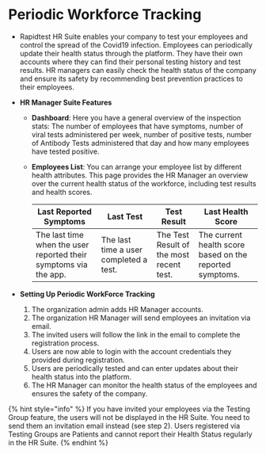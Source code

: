 # Periodic Workforce Tracking

- Rapidtest HR Suite enables your company to test your employees and control the spread of the Covid19 infection. Employees can periodically update their 
  health status through the platform. They have their own accounts where they can find their personal testing history and test results. HR managers can easily 
  check the health status of the company and ensure its safety by recommending best prevention practices to their employees.

- **HR Manager Suite Features**

    - **Dashboard**: Here you have a general overview of the inspection stats: The number of employees that have symptoms, number of viral tests administered 
      per week, number of positive tests, number of Antibody Tests administered that day and how many employees have tested positive.

    - **Employees List**: You can arrange your employee list by different health attributes. This page provides the HR Manager an overview over the current 
      health status of the workforce, including test results and health scores.
      
      | Last Reported Symptoms | Last Test | Test Result | Last Health Score |
      | ---------------------- | --------- | ----------- | ----------------- |
      | The last time when the user reported their symptoms via the app. | The last time a user completed a test. | The Test Result of the most recent test. | The current health score based on the reported symptoms. |

- **Setting Up Periodic WorkForce Tracking**

    1. The organization admin adds HR Manager accounts.
    2. The organization HR Manager will send employees an invitation via email.
    3. The invited users will follow the link in the email to complete the registration process.
    4. Users are now able to login with the account credentials they provided during registration.
    5. Users are periodically tested and can enter updates about their health status into the platform. 
    6. The HR Manager can monitor the health status of the employees and ensures the safety of the company.

{% hint style="info" %} If you have invited your employees via the Testing Group feature, the users will not be displayed in the HR Suite. You need to send them 
an invitation email instead (see step 2). Users registered via Testing Groups are Patients and cannot report their Health Status regularly in the HR Suite. {% endhint %}


  
